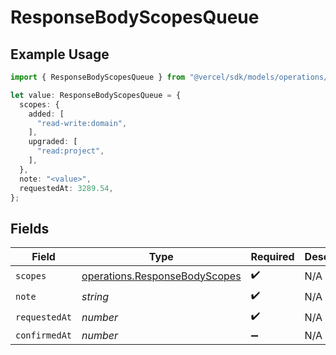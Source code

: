 # ResponseBodyScopesQueue

## Example Usage

```typescript
import { ResponseBodyScopesQueue } from "@vercel/sdk/models/operations/getconfigurations.js";

let value: ResponseBodyScopesQueue = {
  scopes: {
    added: [
      "read-write:domain",
    ],
    upgraded: [
      "read:project",
    ],
  },
  note: "<value>",
  requestedAt: 3289.54,
};
```

## Fields

| Field                                                                          | Type                                                                           | Required                                                                       | Description                                                                    |
| ------------------------------------------------------------------------------ | ------------------------------------------------------------------------------ | ------------------------------------------------------------------------------ | ------------------------------------------------------------------------------ |
| `scopes`                                                                       | [operations.ResponseBodyScopes](../../models/operations/responsebodyscopes.md) | :heavy_check_mark:                                                             | N/A                                                                            |
| `note`                                                                         | *string*                                                                       | :heavy_check_mark:                                                             | N/A                                                                            |
| `requestedAt`                                                                  | *number*                                                                       | :heavy_check_mark:                                                             | N/A                                                                            |
| `confirmedAt`                                                                  | *number*                                                                       | :heavy_minus_sign:                                                             | N/A                                                                            |